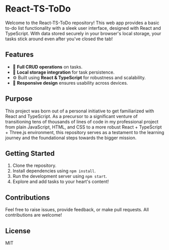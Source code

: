 # React-TS-ToDo

Welcome to the React-TS-ToDo repository! This web app provides a basic to-do list functionality with a sleek user interface, designed with React and TypeScript. With data stored securely in your browser's local storage, your tasks stick around even after you've closed the tab!

## Features
- 🌟 **Full CRUD operations** on tasks.
- 💾 **Local storage integration** for task persistence.
- ⚙️ Built using **React & TypeScript** for robustness and scalability.
- 📱 **Responsive design** ensures usability across devices.

## Purpose
This project was born out of a personal initiative to get familiarized with React and TypeScript. As a precursor to a significant venture of transitioning tens of thousands of lines of code in my professional project from plain JavaScript, HTML, and CSS to a more robust React + TypeScript + Three.js environment, this repository serves as a testament to the learning journey and the foundational steps towards the bigger mission.

## Getting Started
1. Clone the repository.
2. Install dependencies using `npm install`.
3. Run the development server using `npm start`.
4. Explore and add tasks to your heart's content!

## Contributions
Feel free to raise issues, provide feedback, or make pull requests. All contributions are welcome!

## License
MIT
